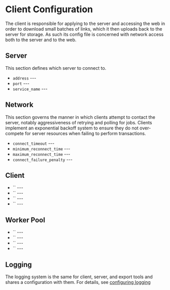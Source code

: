 Client Configuration
====================
The client is responsible for applying to the server and accessing the web in order to download small batches of links, which it then uploads back to the server for storage.  As such its config file is concerned with network access both to the server and to the web.



Server
------
This section defines which server to connect to.

 * `address` --- 
 * `port` --- 
 * `service_name` --- 



Network
-------
This section governs the manner in which clients attempt to contact the server, notably aggressiveness of retrying and polling for jobs.  Clients implement an exponential backoff system to ensure they do not over-compete for server resources when failing to perform transactions.

 * `connect_timeout` --- 
 * `minimum_reconnect_time` --- 
 * `maximum_reconnect_time` --- 
 * `connect_failure_penalty` --- 

Client
------

 * `` --- 
 * `` --- 
 * `` --- 
 * `` --- 

Worker Pool
-----------

 * `` --- 
 * `` --- 
 * `` --- 
 * `` --- 

  
Logging
-------
The logging system is the same for client, server, and export tools and shares a configuration with them.  For details, see [configuring logging](log_config.html)
